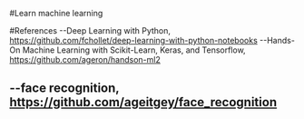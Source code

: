 #Learn machine learning

#References
--Deep Learning with Python, https://github.com/fchollet/deep-learning-with-python-notebooks
--Hands-On Machine Learning with Scikit-Learn, Keras, and Tensorflow, https://github.com/ageron/handson-ml2

--face recognition, https://github.com/ageitgey/face_recognition
--
